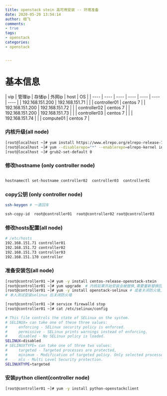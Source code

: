 ```yaml
---
title: openstack stein 高可用安装 -- 环境准备
date: 2020-05-20 13:54:14
author: 相飞
comments:
- true
tags:
- openstack
categories:
- openstack


---
```



# 基本信息

|  vip   | 管理ip  | 存储ip | 外网ip |  host  | OS |
|  ----   | ----  | ---- | ---- | ----  | ---- |  ----  |
| 192.168.151.200 |  192.168.151.71 |   |   | controller01   |  centos 7  |
| 192.168.151.200 |  192.168.151.72 |   |   | controller02 |  centos 7  |
| 192.168.151.200 |  192.168.151.73 |   |   | controller03 |  centos 7  |
|     |  192.168.151.74 |   |   | compute01  |  centos 7  |
  


### 内核升级(all node)

```bash
[root@localhost ~]# yum install https://www.elrepo.org/elrepo-release-7.el7.elrepo.noarch.rpm
[root@localhost ~]# yum --disablerepo="*" --enablerepo=elrepo-kernel install -y kernel-ml
[root@localhost ~]# grub2-set-default 0

```

### 修改hostname (only controller node)

```bash

hostnamectl set-hostname controller02  controller03  controller01


```

### copy公钥 (only controller node)

```bash
ssh-keygen # 一直回车

ssh-copy-id  root@controller01  root@controller02 root@controller03

```

### 修改hosts配置(all node)

```bash
# /etc/hosts
192.168.151.71 controller01
192.168.151.72 controller02
192.168.151.73 controller03
192.168.151.170 controller

```


### 准备安装包(all node)

```bash
[root@controller01 ~]# yum -y install centos-release-openstack-stein
[root@controller01 ~]# yum upgrade  # 内核如果开始安装会被替换,需要重新替换回去
[root@controller01 ~]# yum -y install openstack-selinux # 或者关闭防火墙, selinux
# 本人测试安装selinux 后关闭防火墙

[root@controller01 ~]# service firewalld stop
[root@controller01 ~]# cat /etc/selinux/config 

# This file controls the state of SELinux on the system.
# SELINUX= can take one of these three values:
#     enforcing - SELinux security policy is enforced.
#     permissive - SELinux prints warnings instead of enforcing.
#     disabled - No SELinux policy is loaded.
SELINUX=disabled
# SELINUXTYPE= can take one of three two values:
#     targeted - Targeted processes are protected,
#     minimum - Modification of targeted policy. Only selected processes are protected. 
#     mls - Multi Level Security protection.
SELINUXTYPE=targeted 


```

### 安装python client(controller node)


```bash
[root@controller01 ~]# yum -y install python-openstackclient

```

